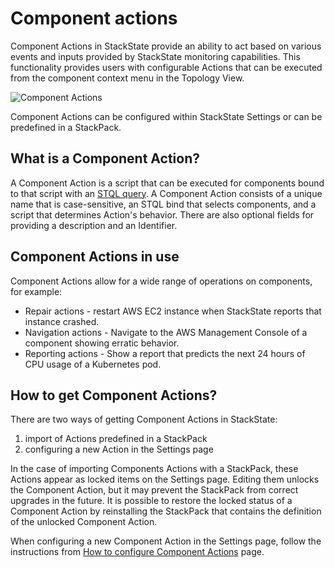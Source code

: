 # Component actions

Component Actions in StackState provide an ability to act based on various events and inputs provided by StackState monitoring capabilities. This functionality provides users with configurable Actions that can be executed from the component context menu in the Topology View.

![Component Actions](../../.gitbook/assets/v41_quick_component_actions.png)

Component Actions can be configured within StackState Settings or can be predefined in a StackPack.

## What is a Component Action?

A Component Action is a script that can be executed for components bound to that script with an [STQL query](../../develop/reference/stql_reference.md). A Component Action consists of a unique name that is case-sensitive, an STQL bind that selects components, and a script that determines Action's behavior. There are also optional fields for providing a description and an Identifier.

## Component Actions in use

Component Actions allow for a wide range of operations on components, for example:

* Repair actions - restart AWS EC2 instance when StackState reports that instance crashed.
* Navigation actions - Navigate to the AWS Management Console of a component showing erratic behavior.
* Reporting actions - Show a report that predicts the next 24 hours of CPU usage of a Kubernetes pod.

## How to get Component Actions?

There are two ways of getting Component Actions in StackState:

1. import of Actions predefined in a StackPack
2. configuring a new Action in the Settings page

In the case of importing Components Actions with a StackPack, these Actions appear as locked items on the Settings page. Editing them unlocks the Component Action, but it may prevent the StackPack from correct upgrades in the future. It is possible to restore the locked status of a Component Action by reinstalling the StackPack that contains the definition of the unlocked Component Action.

When configuring a new Component Action in the Settings page, follow the instructions from [How to configure Component Actions](how_to_configure_component_actions.md) page.

